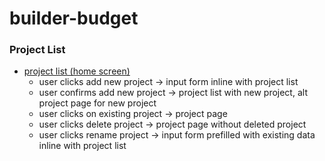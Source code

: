 # builder-budget

### Project List

- [project list (home screen)](https://raw.githack.com/phillpeters/builder-budget/master/builder-budget-wireframes/project-list.html)
  - user clicks add new project -> input form inline with project list
  - user confirms add new project -> project list with new project, alt project page for new project
  - user clicks on existing project -> project page
  - user clicks delete project -> project page without deleted project
  - user clicks rename project -> input form prefilled with existing data inline with project list
